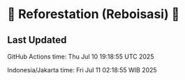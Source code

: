 
# 🌳 Reforestation (Reboisasi) 🌲

## Last Updated

GitHub Actions time: Thu Jul 10 19:18:55 UTC 2025

Indonesia/Jakarta time: Fri Jul 11 02:18:55 WIB 2025
